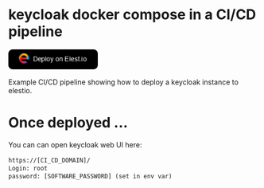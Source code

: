 # keycloak docker compose in a CI/CD pipeline

<a href="https://dash.elest.io/deploy?source=cicd&social=dockerCompose&url=https://github.com/elestio-examples/docker-compose-mysql"><img src="deploy-on-elestio.png" alt="Deploy on Elest.io" width="180px" /></a>

Example CI/CD pipeline showing how to deploy a keycloak instance to elestio.

# Once deployed ...

You can can open keycloak web UI here:

    https://[CI_CD_DOMAIN]/
    Login: root
    password: [SOFTWARE_PASSWORD] (set in env var)
